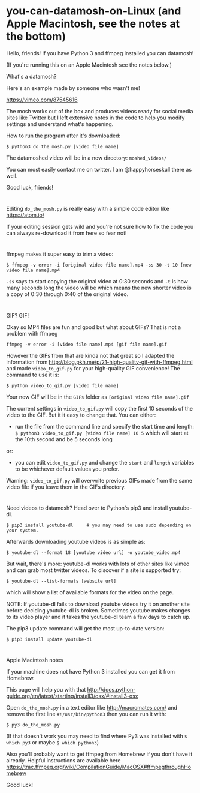 # you-can-datamosh-on-Linux (and Apple Macintosh, see the notes at the bottom)

Hello, friends! If you have Python 3 and ffmpeg installed you can datamosh!

(If you're running this on an Apple Macintosh see the notes below.)

What's a datamosh?

Here's an example made by someone who wasn't me!

https://vimeo.com/87545616

The mosh works out of the box and produces videos ready for social media sites like Twitter but I left extensive notes in the code to help you modify settings and understand what's happening.

How to run the program after it's downloaded:

`$ python3 do_the_mosh.py [video file name]`
  
The datamoshed video will be in a new directory: `moshed_videos/`

You can most easily contact me on twitter. I am @happyhorseskull there as well.

Good luck, friends!

#

Editing `do_the_mosh.py` is really easy with a simple code editor like https://atom.io/

If your editing session gets wild and you're not sure how to fix the code you can always re-download it from here so fear not!

#

ffmpeg makes it super easy to trim a video:

`$ ffmpeg -v error -i [original video file name].mp4 -ss 30 -t 10 [new video file name].mp4`

`-ss` says to start copying the original video at 0:30 seconds and `-t` is how many seconds long the video will be which means the new shorter video is a copy of 0:30 through 0:40 of the original video.

#

GIF? GIF!

Okay so MP4 files are fun and good but what about GIFs? That is not a problem with ffmpeg

`ffmpeg -v error -i [video file name].mp4 [gif file name].gif`

However the GIFs from that are kinda not that great so I adapted the information from http://blog.pkh.me/p/21-high-quality-gif-with-ffmpeg.html and made `video_to_gif.py` for your high-quality GIF convenience! The command to use it is:

`$ python video_to_gif.py [video file name]`

Your new GIF will be in the `GIFs` folder as `[original video file name].gif`

The current settings in `video_to_gif.py` will copy the first 10 seconds of the video to the GIF. But it it easy to change that. You can either:

- run the file from the command line and specify the start time and length:
`$ python3 video_to_gif.py [video file name] 10 5`
which will start at the 10th second and be 5 seconds long

or:
- you can edit `video_to_gif.py` and change the `start` and `length` variables to be whichever default values you prefer.

Warning: `video_to_gif.py` will overwrite previous GIFs made from the same video file if you leave them in the GIFs directory.

#

Need videos to datamosh? Head over to Python's pip3 and install youtube-dl.

`$ pip3 install youtube-dl     # you may need to use sudo depending on your system.`
  
Afterwards downloading youtube videos is as simple as:

`$ youtube-dl --format 18 [youtube video url] -o youtube_video.mp4`

But wait, there's more: youtube-dl works with lots of other sites like vimeo and can grab most twitter videos.
To discover if a site is supported try:

`$ youtube-dl --list-formats [website url]`
  
which will show a list of available formats for the video on the page.

NOTE: If youtube-dl fails to download youtube videos try it on another site before deciding youtube-dl is broken.
Sometimes youtube makes changes to its video player and it takes the youtube-dl team a few days to catch up.

The pip3 update command will get the most up-to-date version:

`$ pip3 install update youtube-dl`

#
Apple Macintosh notes

If your machine does not have Python 3 installed you can get it from Homebrew.

This page will help you with that http://docs.python-guide.org/en/latest/starting/install3/osx/#install3-osx

Open `do_the_mosh.py` in a text editor like http://macromates.com/ and remove the first line `#!/usr/bin/python3` then you can run it with:

`$ py3 do_the_mosh.py`

(If that doesn't work you may need to find where Py3 was installed with `$ which py3` or maybe `$ which python3`)

Also you'll probably want to get ffmpeg from Homebrew if you don't have it already. Helpful instructions are available here https://trac.ffmpeg.org/wiki/CompilationGuide/MacOSX#ffmpegthroughHomebrew

Good luck!
